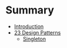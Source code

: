 # Summary

* [Introduction](README.md)
* [23 Design Patterns](23-design-patterns.md)
  * [Singleton](23-design-patterns/singleton.md)

